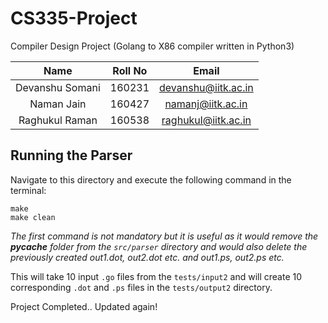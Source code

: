 # CS335-Project
Compiler Design Project (Golang to X86 compiler written in Python3)

|       Name      | Roll No |        Email        |
|:---------------:|:-------:|:-------------------:|
| Devanshu Somani |  160231 | devanshu@iitk.ac.in |
|    Naman Jain   |  160427 |  namanj@iitk.ac.in  |
|  Raghukul Raman |  160538 | raghukul@iitk.ac.in |


<!-- Note: Before pushing run `clean.sh` to delete tmp files. -->

## Running the Parser
Navigate to this directory and execute the following command in the terminal:

```
make
make clean
```

*The first command is not mandatory but it is useful as it would remove the ___pycache___ folder from the `src/parser` directory and would also delete the previously created out1.dot, out2.dot etc. and out1.ps, out2.ps etc.*

This will take 10 input `.go` files from the `tests/input2` and will create 10 corresponding `.dot` and `.ps` files in the `tests/output2` directory.

Project Completed..
Updated again!
